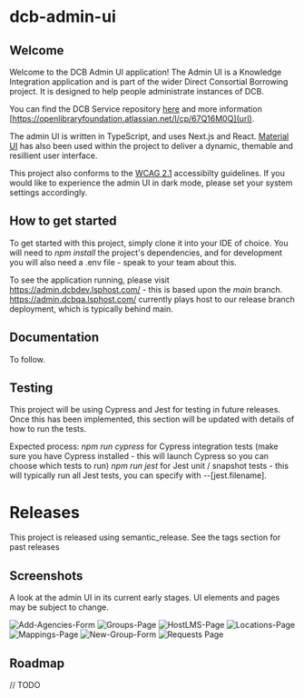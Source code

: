 # dcb-admin-ui


## Welcome

Welcome to the DCB Admin UI application! The Admin UI is a Knowledge Integration application and is part of the wider Direct Consortial Borrowing project. It is designed to help people administrate instances of DCB.

You can find the DCB Service repository [here](https://gitlab.com/knowledge-integration/libraries/dcb-service) and more information [https://openlibraryfoundation.atlassian.net/l/cp/67Q16M0Q](url). 

The admin UI is written in TypeScript, and uses Next.js and React. [Material UI](https://mui.com/) has also been used within the project to deliver a dynamic, themable and resillient user interface.

This project also conforms to the [WCAG 2.1](https://www.w3.org/TR/WCAG21/) accessibilty guidelines. If you would like to experience the admin UI in dark mode, please set your system settings accordingly.

## How to get started

To get started with this project, simply clone it into your IDE of choice. You will need to _npm install_ the project's dependencies, and for development you will also need a .env file - speak to your team about this.

To see the application running, please visit https://admin.dcbdev.lsphost.com/ - this is based upon the _main_ branch. https://admin.dcbqa.lsphost.com/ currently plays host to our release branch deployment, which is typically behind main.

## Documentation

To follow.

## Testing

This project will be using Cypress and Jest for testing in future releases. Once this has been implemented, this section will be updated with details of how to run the tests.

Expected process:
_npm run cypress_ for Cypress integration tests (make sure you have Cypress installed - this will launch Cypress so you can choose which tests to run)
_npm run jest_ for Jest unit / snapshot tests - this will typically run all Jest tests, you can specify with --[jest.filename].

# Releases

This project is released using semantic_release. See the tags section for past releases

## Screenshots

A look at the admin UI in its current early stages. UI elements and pages may be subject to change.

![Add-Agencies-Form](https://drive.google.com/uc?id=1VEZogEd_8P5bbvoPFgMdsCgPLxnetGal "Add Agencies Form")
![Groups-Page](https://drive.google.com/uc?1fv3JU7uVJytJiRSx7mFN7KKE_wXrohdF "Groups Page")
![HostLMS-Page](https://drive.google.com/uc?1URZtchBa0YqdYFjr72weCD5Af0a4ejHN "HostLMS Page")
![Locations-Page](https://drive.google.com/uc?1DloMYDfMQQ7aFpCxU0QwbZjQgOKU_GF2 "Locations Page")
![Mappings-Page](https://drive.google.com/file/uc?1LzHXskc635TluToeEC22SR1qEQVcXMxd "Mappings Page: WIP")
![New-Group-Form](https://drive.google.com/file/uc?1eG2XC2aQzs2F-w1ncCjs6Nbw7eN3Q9aR "New Group Form")
![Requests Page](https://drive.google.com/file/uc?1VEZogEd_8P5bbvoPFgMdsCgPLxnetGal "Requests Page")

## Roadmap
// TODO 

